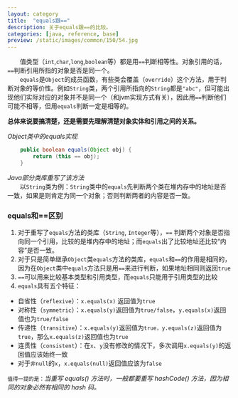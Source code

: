 ```yaml
---
layout: category
title:  "equals跟=="
description: 关于equals跟==的比较。
categories: [java, reference, base]
preview: /static/images/common/150/54.jpg
---
```




　　值类型（`int`,`char`,`long`,`boolean`等）都是用`==`判断相等性。对象引用的话，`==`判断引用所指的对象是否是同一个。  
　　`equals`是`Object`的成员函数，有些类会覆盖（`override`）这个方法，用于判断对象的等价性。例如`String`类，两个引用所指向的`String`都是`"abc"`，但可能出现他们实际对应的对象并不是同一个（和jvm实现方式有关），因此用`==`判断他们可能不相等，但用`equals`判断一定是相等的。

**总体来说要搞清楚，还是需要先理解清楚对象实体和引用之间的关系。**

*Object类中的equals实现*

````java
	public boolean equals(Object obj) {
	    return (this == obj);
	}
````

*Java部分类库重写了该方法*  
　　以`String`类为例：`String`类中的`equals`先判断两个类在堆内存中的地址是否一致，如果是则肯定为同一个对象；否则判断两者的内容是否一致。

### equals和==区别
1. 对于重写了`equals`方法的类库（`String`, `Integer`等），`==` 判断两个对象是否指向同一个引用，比较的是堆内存中的地址；而`equals`出了比较地址还比较“内容”是否一致。
2. 对于只是简单继承`Object`类`equals`方法的类库，`equals`和`==`的作用是相同的，因为在`Object`类中`equals`方法只是用`==`来进行判断，如果地址相同则返回`true`
3. `==`可以用来比较基本类型和引用类型，而`equals`只能用于引用类型的比较
4. `equals`具有五个特征：
  + 自省性（`reflexive`）：`x.equals(x)` 返回值为`true`
  + 对称性（`symmetric`）：`x.equals(y)`返回值为`true/false`，`y.equals(x)`返回值也为`true/false`
  + 传递性（`transitive`）：`x.equals(y)`返回值为`true，y.equals(z)`返回值为`true`，那么`x.equals(z)`返回值也为`true`
  + 连贯性（`consistent`）：在`x`、`y`没有修改的情况下，多次调用`x.equals(y)`的返回值应该始终一致
  + 对于`非null`的`x`，`x.equals(null)`返回值应该为`false` 
   
``值得一提的是：``*当重写 equals() 方法时，一般都要重写 hashCode() 方法，因为相同的对象必然有相同的 hash 码。*
